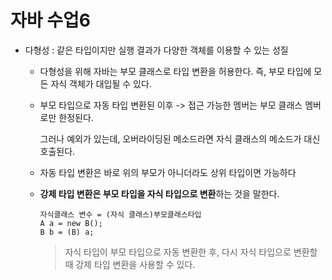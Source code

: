 # 자바 수업6



+ 다형성 : 같은 타입이지만 실행 결과가 다양한 객체를 이용할 수 있는 성질

  + 다형성을 위해 자바는 부모 클래스로 타입 변환을 허용한다. 즉, 부모 타입에 모든 자식 객체가 대입될 수 있다.

  + 부모 타입으로 자동 타입 변환된 이후 -> 접근 가능한 멤버는 부모 클래스 멤버로만 한정된다. 

    그러나 예외가 있는데, 오버라이딩된 메소드라면 자식 클래스의 메소드가 대신 호출된다.

  + 자동 타입 변환은 바로 위의 부모가 아니더라도 상위 타입이면 가능하다

  + **강제 타입 변환은 부모 타입을 자식 타입으로 변환**하는 것을 말한다.

    ```
    자식클래스 변수 = (자식 클래스)부모클래스타입
    A a = new B(); 
    B b = (B) a;
    ```

    > 자식 타입이 부모 타입으로 자동 변환한 후, 다시 자식 타입으로 변환할 때 강제 타입 변환을 사용할 수 있다.



